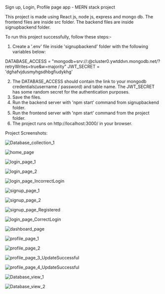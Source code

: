 Sign up, Login, Profile page app - MERN stack project

This project is made using React js, node js, express and mongo db.
The frontend files are inside src folder.
The backend files are inside signupbackend folder.

To run this project successfully, follow these steps:-
1. Create a '.env' file inside 'signupbackend' folder with the following variables below:

DATABASE_ACCESS = "mongodb+srv://<username>:<password>@cluster0.ywtddvn.mongodb.net/<tablename>?retryWrites=true&w=majority"
JWT_SECRET = 'dghafvjdusmyhgsdhbgfiudykhg'

2. The DATABASE_ACCESS should contain the link to your mongodb credentials(username / password) and table name. The JWT_SECRET has some random secret for the authentication purposes.
3. Save the files.
4. Run the backend server with 'npm start' command from signupbackend folder.
5. Run the frontend server with 'npm start' command from the project folder.
6. The project runs on http://localhost:3000/ in your browser.



Project Screenshots:

![Database_collection_1](https://user-images.githubusercontent.com/83155556/195981699-f287c89f-0d0f-4930-a1dd-d64aedc5932b.PNG)

![home_page](https://user-images.githubusercontent.com/83155556/195981715-1dc5b1f5-1695-4edf-8ffa-0dfad07cf240.PNG)

![login_page_1](https://user-images.githubusercontent.com/83155556/195981747-a5440fe5-94e3-4e91-8636-bbcbbb469866.PNG)

![login_page_2](https://user-images.githubusercontent.com/83155556/195981757-6280d6d1-d12d-4e0e-964f-8e220cb7a72f.PNG)

![login_page_IncorrectLogin](https://user-images.githubusercontent.com/83155556/195981772-f602f5ce-d580-4cfe-b0e1-ca7bccff1628.PNG)

![signup_page_1](https://user-images.githubusercontent.com/83155556/195981780-6eef880a-1b0d-4015-a542-d8647ee72d16.PNG)

![signup_page_2](https://user-images.githubusercontent.com/83155556/195981789-fc4c8fff-d498-41cb-b17d-f1100250d3f1.PNG)

![signup_page_Registered](https://user-images.githubusercontent.com/83155556/195981800-8ea177ab-4c93-42ea-b0a5-5df22a882d43.PNG)

![login_page_CorrectLogin](https://user-images.githubusercontent.com/83155556/195981803-27ea7531-8689-413c-832f-f2e25987bc34.PNG)

![dashboard_page](https://user-images.githubusercontent.com/83155556/195981812-48216758-7054-4dbf-bebd-d9338329b9bc.PNG)

![profile_page_1](https://user-images.githubusercontent.com/83155556/195981827-3e1fb202-664c-406c-9d70-bf3cf2e30988.PNG)

![profile_page_2](https://user-images.githubusercontent.com/83155556/195981837-153738b0-7f56-4fdd-9fd4-dec544afb951.PNG)

![profile_page_3_UpdateSuccessful](https://user-images.githubusercontent.com/83155556/195981842-bbabe2e8-953e-4342-afce-b9af0ef824a7.PNG)

![profile_page_4_UpdateSuccessful](https://user-images.githubusercontent.com/83155556/195981847-88f392ad-7a13-4197-83d6-dd6ec669986b.PNG)

![Database_view_1](https://user-images.githubusercontent.com/83155556/195981863-217e367c-16b1-4fba-b954-ed0ca5f282ac.PNG)

![Database_view_2](https://user-images.githubusercontent.com/83155556/195981871-c396e85c-0dd5-4ad2-85c3-486f2fe0e977.PNG)

